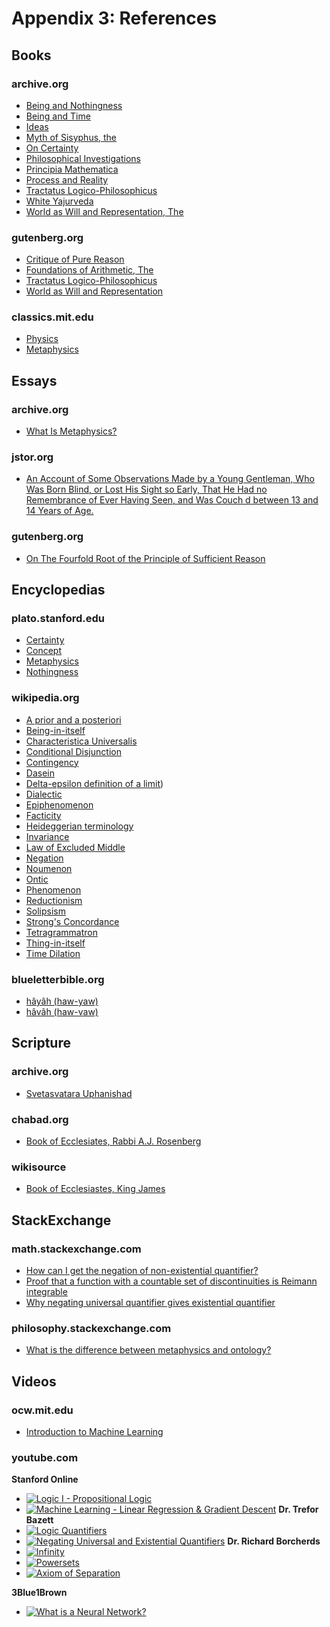 # Appendix 3: References
## Books
### archive.org
- [Being and Nothingness](https://archive.org/details/beingnothingness0000unse)
- [Being and Time](https://archive.org/details/pdfy-6-meFnHxBTAbkLAv/page/n7/mode/2up)
- [Ideas](https://archive.org/details/IdeasPartI)
- [Myth of Sisyphus, the](https://archive.org/details/mythofsisyphus0000unse/page/n5/mode/2up)
- [On Certainty](https://archive.org/details/oncertainty00witt)
- [Philosophical Investigations](https://archive.org/details/philosophicalinv0000witt/page/n3/mode/2up)
- [Principia Mathematica](https://archive.org/details/cu31924001575244)
- [Process and Reality](https://archive.org/details/processrealitygi00alfr)
- [Tractatus Logico-Philosophicus](https://archive.org/details/dli.ministry.23985)
- [White Yajurveda](https://archive.org/details/textswhiteyajur00grifgoog/page/n326/mode/2up)
- [World as Will and Representation, The](https://archive.org/details/worldaswillrepre01scho)
### gutenberg.org
- [Critique of Pure Reason](https://www.gutenberg.org/ebooks/4280)
- [Foundations of Arithmetic, The](https://www.gutenberg.org/ebooks/48312)
- [Tractatus Logico-Philosophicus](https://www.gutenberg.org/ebooks/5740)
- [World as Will and Representation](https://www.gutenberg.org/ebooks/38427)
### classics.mit.edu
- [Physics](http://classics.mit.edu/Aristotle/physics.html)
- [Metaphysics](http://classics.mit.edu/Aristotle/metaphysics.html)
## Essays
### archive.org
- [What Is Metaphysics?](https://archive.org/details/basicwritingsfro0000heid)
### jstor.org
- [An Account of Some Observations Made by a Young Gentleman, Who Was Born Blind, or Lost His Sight so Early, That He Had no Remembrance of Ever Having Seen, and Was Couch d between 13 and 14 Years of Age. ](https://www.jstor.org/stable/103697#metadata_info_tab_contents)
### gutenberg.org
- [On The Fourfold Root of the Principle of Sufficient Reason](https://www.gutenberg.org/ebooks/50966)
## Encyclopedias
### plato.stanford.edu
- [Certainty](https://plato.stanford.edu/entries/certainty/)
- [Concept](https://plato.stanford.edu/entries/concepts/)
- [Metaphysics](https://plato.stanford.edu/entries/metaphysics/)
- [Nothingness](https://plato.stanford.edu/entries/nothingness/)
### wikipedia.org
- [A prior and a posteriori](https://en.wikipedia.org/wiki/A_priori_and_a_posteriori)
- [Being-in-itself](https://en.wikipedia.org/wiki/Being_in_itself)
- [Characteristica Universalis](https://en.wikipedia.org/wiki/Characteristica_universalis)
- [Conditional Disjunction](https://en.wikipedia.org/wiki/Conditional_disjunction)
- [Contingency](https://en.wikipedia.org/wiki/Contingency_(philosophy))
- [Dasein](https://en.wikipedia.org/wiki/Dasein)
- [Delta-epsilon definition of a limit](https://en.wikipedia.org/wiki/Continuous_function#Weierstrass_and_Jordan_definitions_(epsilon–delta)_of_continuous_functions))
- [Dialectic](https://en.wikipedia.org/wiki/Dialectic)
- [Epiphenomenon](https://en.wikipedia.org/wiki/Epiphenomenon)
- [Facticity](https://en.wikipedia.org/wiki/Facticity)
- [Heideggerian terminology](https://en.wikipedia.org/wiki/Heideggerian_terminology)
- [Invariance](https://en.wikipedia.org/wiki/Invariant_(mathematics))
- [Law of Excluded Middle](https://en.wikipedia.org/wiki/Law_of_excluded_middle)
- [Negation](https://en.wikipedia.org/wiki/Negation)
- [Noumenon](https://en.wikipedia.org/wiki/Noumenon)
- [Ontic](https://en.wikipedia.org/wiki/Ontic)
- [Phenomenon](https://en.wikipedia.org/wiki/Phenomenology_(philosophy))
- [Reductionism](https://en.wikipedia.org/wiki/Reductionism)
- [Solipsism](https://en.wikipedia.org/wiki/Solipsism)
- [Strong's Concordance](https://en.wikipedia.org/wiki/Strong's_Concordance)
- [Tetragrammatron](https://en.wikipedia.org/wiki/Tetragrammaton)
- [Thing-in-itself](https://en.wikipedia.org/wiki/Thing-in-itself)
- [Time Dilation](https://en.wikipedia.org/wiki/Time_dilation)
### blueletterbible.org
- [hâyâh (haw-yaw)](https://www.blueletterbible.org/lexicon/h1961/wlc/wlc/0-1/)
- [hâvâh (haw-vaw)](https://www.blueletterbible.org/lexicon/h1933/wlc/wlc/0-1/)
## Scripture
### archive.org
- [Svetasvatara Uphanishad](https://archive.org/details/thirteenprincipa028442mbp/page/394/mode/2up)
### chabad.org
- [Book of Ecclesiates, Rabbi A.J. Rosenberg](https://www.chabad.org/library/bible_cdo/aid/16462)
### wikisource
- [Book of Ecclesiastes, King James](https://en.wikisource.org/wiki/Bible_(King_James)/Ecclesiastes)
## StackExchange
### math.stackexchange.com
- [How can I get the negation of non-existential quantifier?](https://math.stackexchange.com/questions/228285/how-can-i-get-the-negation-of-exists-unique-existential-quantification)
- [Proof that a function with a countable set of discontinuities is Reimann integrable](https://math.stackexchange.com/questions/263189/proof-that-a-function-with-a-countable-set-of-discontinuities-is-riemann-integra)
- [Why negating universal quantifier gives existential quantifier](https://math.stackexchange.com/questions/657931/why-negating-universal-quantifier-gives-existential-quantifier)
### philosophy.stackexchange.com
- [What is the difference between metaphysics and ontology?](https://philosophy.stackexchange.com/questions/1534/what-is-the-difference-between-metaphysics-and-ontology)
## Videos
### ocw.mit.edu
- [Introduction to Machine Learning](https://ocw.mit.edu/courses/6-0002-introduction-to-computational-thinking-and-data-science-fall-2016/resources/lecture-11-introduction-to-machine-learning/)
### youtube.com
**Stanford Online**
- [![Logic I - Propositional Logic](http://img.youtube.com/vi/h0e2HAPTGF4/0.jpg)](https://www.youtube.com/watch?v=h0e2HAPTGF4)
- [![Machine Learning - Linear Regression & Gradient Descent](http://img.youtube.com/vi/h0e2HAPTGF4/0.jpg)](https://www.youtube.com/watch?v=jGwO_UgTS7I)
**Dr. Trefor Bazett**
- [![Logic Quantifiers](http://img.youtube.com/vi/GJpezCUMOxA/0.jpg)](https://www.youtube.com/watch?v=GJpezCUMOxA)
- [![Negating Universal and Existential Quantifiers](http://img.youtube.com/vi/q1rKFGSiZE8/0.jpg)](http://www.youtube.com/watch?v=q1rKFGSiZE8)
**Dr. Richard Borcherds**
- [![Infinity](https://img.youtube.com/watch?v=0fzh_1EWSqc)](https://www.youtube.com/watch?v=0fzh_1EWSqc)
- [![Powersets](https://img.youtube.com/watch?v=XCMvljsu84s)](https://www.youtube.com/watch?v=XCMvljsu84s)
- [![Axiom of Separation](https://img.youtube.com/watch?v=4OMD1REFawc)](https://www.youtube.com/watch?v=4OMD1REFawc)

**3Blue1Brown**
- [![What is a Neural Network?](http://img.youtube.com/vi/aircAruvnKk/0.jpg)](https://www.youtube.com/watch?v=aircAruvnKk)